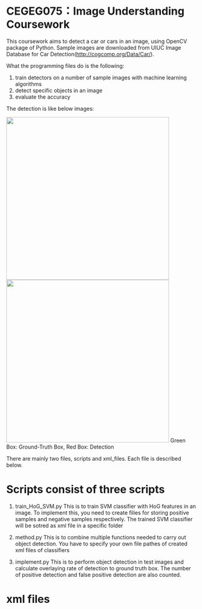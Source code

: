 # CEGEG075：Image Understanding Coursework
This coursework aims to detect a car or cars in an image, using OpenCV package of Python. Sample images are downloaded from UIUC Image Database for Car Detection(http://cogcomp.org/Data/Car/).

What the programming files do is the following:
  1. train detectors on a number of sample images with machine learning algorithms
  2. detect specific objects in an image
  3. evaluate the accuracy
  
The detection is like below images:

<img src="https://user-images.githubusercontent.com/39371515/40451676-4a7c957e-5ed7-11e8-8161-39db4e15a5ae.png" width="430"><img src="https://user-images.githubusercontent.com/39371515/40451685-51146f2e-5ed7-11e8-80b4-91dac32a32e5.png" width="430">
Green Box: Ground-Truth Box, Red Box: Detection

There are mainly two files, scripts and xml_files. Each file is described below.

# Scripts consist of three scripts 
1. train_HoG_SVM.py
This is to train SVM classifier with HoG features in an image. To implement this, you need to create filies for storing positive samples and negative samples respectively. 
The trained SVM classifier will be sotred as xml file in a specific folder

2. method.py
This is to combine multiple functions needed to carry out object detection. You have to specify your own file pathes of created xml files of classifiers

3. implement.py
This is to perform object detection in test images and calculate overlaying rate of detection to ground truth box. The number of positive detection and false positive detection are also counted. 

# xml files 

